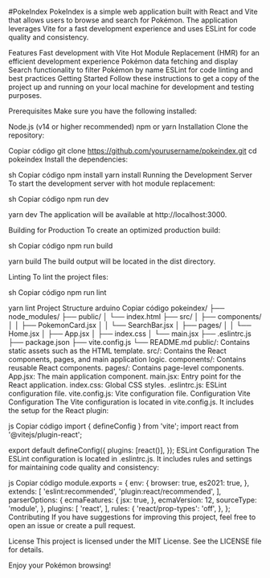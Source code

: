 #PokeIndex
PokeIndex is a simple web application built with React and Vite that allows users to browse and search for Pokémon. The application leverages Vite for a fast development experience and uses ESLint for code quality and consistency.

Features
Fast development with Vite
Hot Module Replacement (HMR) for an efficient development experience
Pokémon data fetching and display
Search functionality to filter Pokémon by name
ESLint for code linting and best practices
Getting Started
Follow these instructions to get a copy of the project up and running on your local machine for development and testing purposes.

Prerequisites
Make sure you have the following installed:

Node.js (v14 or higher recommended)
npm or yarn
Installation
Clone the repository:

Copiar código
git clone https://github.com/yourusername/pokeindex.git
cd pokeindex
Install the dependencies:

sh
Copiar código
npm install
yarn install
Running the Development Server
To start the development server with hot module replacement:

sh
Copiar código
npm run dev

yarn dev
The application will be available at http://localhost:3000.

Building for Production
To create an optimized production build:

sh
Copiar código
npm run build

yarn build
The build output will be located in the dist directory.

Linting
To lint the project files:

sh
Copiar código
npm run lint


yarn lint
Project Structure
arduino
Copiar código
pokeindex/
├── node_modules/
├── public/
│   └── index.html
├── src/
│   ├── components/
│   │   ├── PokemonCard.jsx
│   │   └── SearchBar.jsx
│   ├── pages/
│   │   └── Home.jsx
│   ├── App.jsx
│   ├── index.css
│   └── main.jsx
├── .eslintrc.js
├── package.json
├── vite.config.js
└── README.md
public/: Contains static assets such as the HTML template.
src/: Contains the React components, pages, and main application logic.
components/: Contains reusable React components.
pages/: Contains page-level components.
App.jsx: The main application component.
main.jsx: Entry point for the React application.
index.css: Global CSS styles.
.eslintrc.js: ESLint configuration file.
vite.config.js: Vite configuration file.
Configuration
Vite Configuration
The Vite configuration is located in vite.config.js. It includes the setup for the React plugin:

js
Copiar código
import { defineConfig } from 'vite';
import react from '@vitejs/plugin-react';

export default defineConfig({
  plugins: [react()],
});
ESLint Configuration
The ESLint configuration is located in .eslintrc.js. It includes rules and settings for maintaining code quality and consistency:

js
Copiar código
module.exports = {
  env: {
    browser: true,
    es2021: true,
  },
  extends: [
    'eslint:recommended',
    'plugin:react/recommended',
  ],
  parserOptions: {
    ecmaFeatures: {
      jsx: true,
    },
    ecmaVersion: 12,
    sourceType: 'module',
  },
  plugins: [
    'react',
  ],
  rules: {
    'react/prop-types': 'off',
  },
};
Contributing
If you have suggestions for improving this project, feel free to open an issue or create a pull request.

License
This project is licensed under the MIT License. See the LICENSE file for details.

Enjoy your Pokémon browsing!
